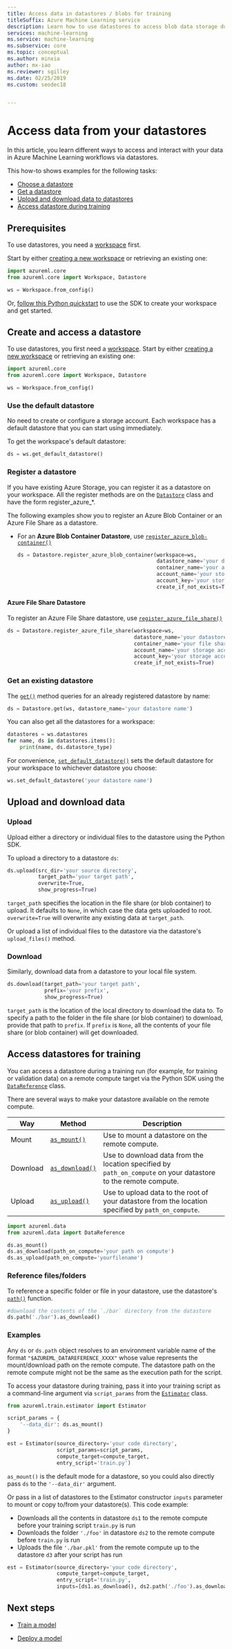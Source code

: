 ```yaml
---
title: Access data in datastores / blobs for training
titleSuffix: Azure Machine Learning service
description: Learn how to use datastores to access blob data storage during training with Azure Machine Learning service
services: machine-learning
ms.service: machine-learning
ms.subservice: core
ms.topic: conceptual
ms.author: minxia
author: mx-iao
ms.reviewer: sgilley
ms.date: 02/25/2019
ms.custom: seodec18


---
```


# Access data from your datastores
In this article, you learn different ways to access and interact with your data in Azure Machine Learning workflows via datastores.

This how-to shows examples for the following tasks: 
* [Choose a datastore](#access)
* [Get a datastore](#get)
* [Upload and download data to datastores](#upload-and-download-data)
* [Access datastore during training](#access-datastores-for-training)

## Prerequisites

To use datastores, you need a [workspace](concept-azure-machine-learning-architecture.md#workspace) first. 

Start by either [creating a new workspace](quickstart-create-workspace-with-python.md) or retrieving an existing one:

```Python
import azureml.core
from azureml.core import Workspace, Datastore

ws = Workspace.from_config()
```

Or, [follow this Python quickstart](quickstart-create-workspace-with-python.md) to use the SDK to create your workspace and get started.

<a name="access"></a>

## Create and access a datastore
To use datastores, you first need a [workspace](concept-azure-machine-learning-architecture.md#workspace). Start by either [creating a new workspace](quickstart-create-workspace-with-python.md) or retrieving an existing one:

```Python
import azureml.core
from azureml.core import Workspace, Datastore

ws = Workspace.from_config()
```

### Use the default datastore
No need to create or configure a storage account.  Each workspace has a default datastore that you can start using immediately.

To get the workspace's default datastore:
```Python
ds = ws.get_default_datastore()
```

### Register a datastore
If you have existing Azure Storage, you can register it as a datastore on your workspace.  All the register methods are on the [`Datastore`](https://docs.microsoft.com/python/api/azureml-core/azureml.core.datastore(class)?view=azure-ml-py) class and have the form register_azure_*. 

The following examples show you to register an Azure Blob Container or an Azure File Share as a datastore.

+ For an **Azure Blob Container Datastore**, use [`register_azure_blob-container()`](https://docs.microsoft.com/python/api/azureml-core/azureml.core.datastore(class)?view=azure-ml-py#register-azure-blob-container-workspace--datastore-name--container-name--account-name--sas-token-none--account-key-none--protocol-none--endpoint-none--overwrite-false--create-if-not-exists-false--skip-validation-false-:)

  ```Python
  ds = Datastore.register_azure_blob_container(workspace=ws, 
                                               datastore_name='your datastore name', 
                                               container_name='your azure blob container name',
                                               account_name='your storage account name', 
                                               account_key='your storage account key',
                                               create_if_not_exists=True)
  ```


#### Azure File Share Datastore
To register an Azure File Share datastore, use [`register_azure_file_share()`](https://docs.microsoft.com/python/api/azureml-core/azureml.core.datastore(class)?view=azure-ml-py#register-azure-file-share-workspace--datastore-name--file-share-name--account-name--sas-token-none--account-key-none--protocol-none--endpoint-none--overwrite-false--create-if-not-exists-false--skip-validation-false-)

```Python
ds = Datastore.register_azure_file_share(workspace=ws, 
                                         datastore_name='your datastore name', 
                                         container_name='your file share name',
                                         account_name='your storage account name', 
                                         account_key='your storage account key',
                                         create_if_not_exists=True)
```

### Get an existing datastore
The [`get()`](https://docs.microsoft.com/python/api/azureml-core/azureml.core.datastore(class)?view=azure-ml-py#get-workspace--datastore-name-) method queries for an already registered datastore by name:

```Python
ds = Datastore.get(ws, datastore_name='your datastore name')
```

You can also get all the datastores for a workspace:

```Python
datastores = ws.datastores
for name, ds in datastores.items():
    print(name, ds.datastore_type)
```

For convenience, [`set_default_datastore()`](https://docs.microsoft.com/python/api/azureml-core/azureml.core.workspace(class)?view=azure-ml-py#set-default-datastore-name-) sets the default datastore for your workspace to whichever datastore you choose:

```Python
ws.set_default_datastore('your datastore name')
```

## Upload and download data
### Upload
Upload either a directory or individual files to the datastore using the Python SDK.

To upload a directory to a datastore `ds`:

```Python
ds.upload(src_dir='your source directory',
          target_path='your target path',
          overwrite=True,
          show_progress=True)
```
`target_path` specifies the location in the file share (or blob container) to upload. It defaults to `None`, in which case the data gets uploaded to root. `overwrite=True` will overwrite any existing data at `target_path`.

Or upload a list of individual files to the datastore via the datastore's `upload_files()` method.

### Download
Similarly, download data from a datastore to your local file system.

```Python
ds.download(target_path='your target path',
            prefix='your prefix',
            show_progress=True)
```
`target_path` is the location of the local directory to download the data to. To specify a path to the folder in the file share (or blob container) to download, provide that path to `prefix`. If `prefix` is `None`, all the contents of your file share (or blob container) will get downloaded.

## Access datastores for training
You can access a datastore during a training run (for example, for training or validation data) on a remote compute target via the Python SDK using the [`DataReference`](https://docs.microsoft.com/python/api/azureml-core/azureml.data.data_reference.datareference?view=azure-ml-py) class.

There are several ways to make your datastore available on the remote compute.

Way|Method|Description
----|-----|--------
Mount| [`as_mount()`](https://docs.microsoft.com/python/api/azureml-core/azureml.data.data_reference.datareference?view=azure-ml-py#as-mount--)| Use to mount a datastore on the remote compute.
Download|[`as_download()`](https://docs.microsoft.com/python/api/azureml-core/azureml.data.data_reference.datareference?view=azure-ml-py#as-download-path-on-compute-none--overwrite-false-)|Use to download data from the location specified by `path_on_compute` on your datastore to the remote compute.
Upload|[`as_upload()`](https://docs.microsoft.com/python/api/azureml-core/azureml.data.data_reference.datareference?view=azure-ml-py#as-upload-path-on-compute-none--overwrite-false-)| Use to upload data to the root of your datastore from the location specified by `path_on_compute`.

```Python
import azureml.data
from azureml.data import DataReference

ds.as_mount()
ds.as_download(path_on_compute='your path on compute')
ds.as_upload(path_on_compute='yourfilename')
```  

### Reference files/folders
To reference a specific folder or file in your datastore, use the datastore's [`path()`](https://docs.microsoft.com/python/api/azureml-core/azureml.data.data_reference.datareference?view=azure-ml-py#path-path-none--data-reference-name-none-) function.

```Python
#download the contents of the `./bar` directory from the datastore 
ds.path('./bar').as_download()
```


### Examples 

Any `ds` or `ds.path` object resolves to an environment variable name of the format `"$AZUREML_DATAREFERENCE_XXXX"` whose value represents the mount/download path on the remote compute. The datastore path on the remote compute might not be the same as the execution path for the script.

To access your datastore during training, pass it into your training script as a command-line argument via `script_params` from the [`Estimator`](https://docs.microsoft.com/python/api/azureml-train-core/azureml.train.estimator.estimator?view=azure-ml-py) class.

```Python
from azureml.train.estimator import Estimator

script_params = {
    '--data_dir': ds.as_mount()
}

est = Estimator(source_directory='your code directory',
                script_params=script_params,
                compute_target=compute_target,
                entry_script='train.py')
```
`as_mount()` is the default mode for a datastore, so you could also directly pass `ds` to the `'--data_dir'` argument.

Or pass in a list of datastores to the Estimator constructor `inputs` parameter to mount or copy to/from your datastore(s). This code example:
* Downloads all the contents in datastore `ds1` to the remote compute before your training script `train.py` is run
* Downloads the folder `'./foo'` in datastore `ds2` to the remote compute before `train.py` is run
* Uploads the file `'./bar.pkl'` from the remote compute up to the datastore `d3` after your script has run

```Python
est = Estimator(source_directory='your code directory',
                compute_target=compute_target,
                entry_script='train.py',
                inputs=[ds1.as_download(), ds2.path('./foo').as_download(), ds3.as_upload(path_on_compute='./bar.pkl')])
```


## Next steps

* [Train a model](how-to-train-ml-models.md)

* [Deploy a model](how-to-deploy-and-where.md)

